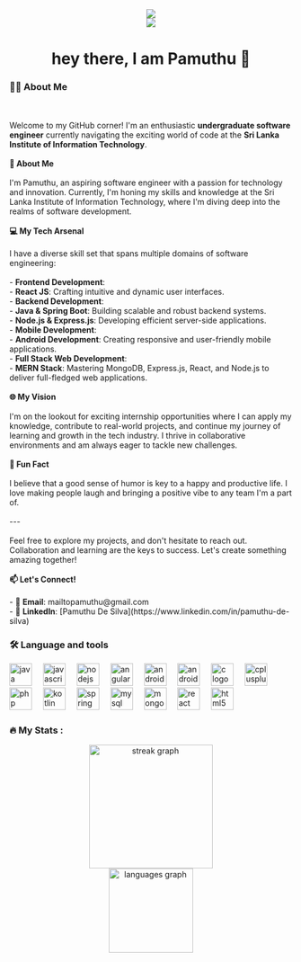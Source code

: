 <div align="center">
  <img  src="[https://github.com/Pamuthu-De-Silva/Pamuthu-De-Silva/blob/8fd3d94c38d11b2cb82612f57a5a11c9ad938525/mario.gif](https://github.com/Pamuthu-De-Silva/Pamuthu-De-Silva/blob/main/me.png)" />
</div>

<div align="center">
  

</div>

<div align="center">
  <img src="https://visitor-badge.laobi.icu/badge?page_id=Pamuthu-De-Silva.Pamuthu-De-Silva&" />
</div>

<h1 align="center">hey there, I am Pamuthu 👋</h1>

<h3 align="left">👩‍💻  About Me</h3>

<p align="left"><br><br>Welcome to my GitHub corner! I'm an enthusiastic <b>undergraduate software engineer</b> currently navigating the exciting world of code at the <b>Sri Lanka Institute of Information Technology</b>. <br><br><b>🚀 About Me</b><br><br>I'm Pamuthu, an aspiring software engineer with a passion for technology and innovation. Currently, I'm honing my skills and knowledge at the Sri Lanka Institute of Information Technology, where I'm diving deep into the realms of software development.<br><br>
<b>💻 My Tech Arsenal</b><br><br>I have a diverse skill set that spans multiple domains of software engineering:<br><br>- <b>Frontend Development</b>: <br>  - <b>React JS</b>: Crafting intuitive and dynamic user interfaces.<br>- <b>Backend Development</b>: <br>  - <b>Java & Spring Boot</b>: Building scalable and robust backend systems.<br>  - <b>Node.js & Express.js</b>: Developing efficient server-side applications.<br>- <b>Mobile Development</b>: <br>  - <b>Android Development</b>: Creating responsive and user-friendly mobile applications.<br>- <b>Full Stack Web Development</b>: <br>  - <b>MERN Stack</b>: Mastering MongoDB, Express.js, React, and Node.js to deliver full-fledged web applications.<br><br>
<b>🌐 My Vision</b><br><br>I'm on the lookout for exciting internship opportunities where I can apply my knowledge, contribute to real-world projects, and continue my journey of learning and growth in the tech industry. I thrive in collaborative environments and am always eager to tackle new challenges.<br><br>
<b>🎉 Fun Fact</b><br><br>I believe that a good sense of humor is key to a happy and productive life. I love making people laugh and bringing a positive vibe to any team I'm a part of. <br><br>---<br><br>Feel free to explore my projects, and don't hesitate to reach out. Collaboration and learning are the keys to success. Let's create something amazing together!<br><br><b>📫 Let's Connect!</b><br><br>- 📧 <b>Email</b>: mailtopamuthu@gmail.com<br>- 💼 <b>LinkedIn</b>: [Pamuthu De Silva](https://www.linkedin.com/in/pamuthu-de-silva)</p>

<h3 align="left">🛠 Language and tools</h3>

<div align="left">
  <img src="https://cdn.jsdelivr.net/gh/devicons/devicon/icons/java/java-original.svg" height="40" alt="java logo" />
  <img width="12" />
  <img src="https://cdn.jsdelivr.net/gh/devicons/devicon/icons/javascript/javascript-original.svg" height="40" alt="javascript logo" />
  <img width="12" />
  <img src="https://cdn.jsdelivr.net/gh/devicons/devicon/icons/nodejs/nodejs-original.svg" height="40" alt="nodejs logo" />
  <img width="12" />
  <img src="https://cdn.jsdelivr.net/gh/devicons/devicon/icons/angularjs/angularjs-original.svg" height="40" alt="angularjs logo" />
  <img width="12" />
  <img src="https://cdn.jsdelivr.net/gh/devicons/devicon/icons/android/android-original.svg" height="40" alt="android logo" />
  <img width="12" />
  <img src="https://cdn.jsdelivr.net/gh/devicons/devicon/icons/androidstudio/androidstudio-original.svg" height="40" alt="androidstudio logo" />
  <img width="12" />
  <img src="https://cdn.jsdelivr.net/gh/devicons/devicon/icons/c/c-original.svg" height="40" alt="c logo" />
  <img width="12" />
  <img src="https://cdn.jsdelivr.net/gh/devicons/devicon/icons/cplusplus/cplusplus-original.svg" height="40" alt="cplusplus logo" />
  <img width="12" />
  <img src="https://cdn.jsdelivr.net/gh/devicons/devicon/icons/php/php-original.svg" height="40" alt="php logo" />
  <img width="12" />
  <img src="https://cdn.jsdelivr.net/gh/devicons/devicon/icons/kotlin/kotlin-original.svg" height="40" alt="kotlin logo" />
  <img width="12" />
  <img src="https://cdn.jsdelivr.net/gh/devicons/devicon/icons/spring/spring-original.svg" height="40" alt="spring logo" />
  <img width="12" />
  <img src="https://cdn.jsdelivr.net/gh/devicons/devicon/icons/mysql/mysql-original.svg" height="40" alt="mysql logo" />
  <img width="12" />
  <img src="https://cdn.jsdelivr.net/gh/devicons/devicon/icons/mongodb/mongodb-original.svg" height="40" alt="mongodb logo" />
  <img width="12" />
  <img src="https://cdn.jsdelivr.net/gh/devicons/devicon/icons/react/react-original.svg" height="40" alt="react logo" />
  <img width="12" />
  <img src="https://cdn.jsdelivr.net/gh/devicons/devicon/icons/html5/html5-original.svg" height="40" alt="html5 logo" />
</div>

<h3 align="left">🔥 My Stats :</h3>

<div align="center">
  <img src="https://streak-stats.demolab.com?user=Pamuthu-De-Silva&locale=en&mode=daily&theme=dark&hide_border=false&border_radius=5&order=3" height="220" alt="streak graph" />
</div>

<div align="center">
  <img src="https://github-readme-stats.vercel.app/api/top-langs?username=Pamuthu-De-Silva&locale=en&hide_title=false&layout=compact&card_width=320&langs_count=5&theme=dracula&hide_border=false&order=2" height="150" alt="languages graph" />
</div>
